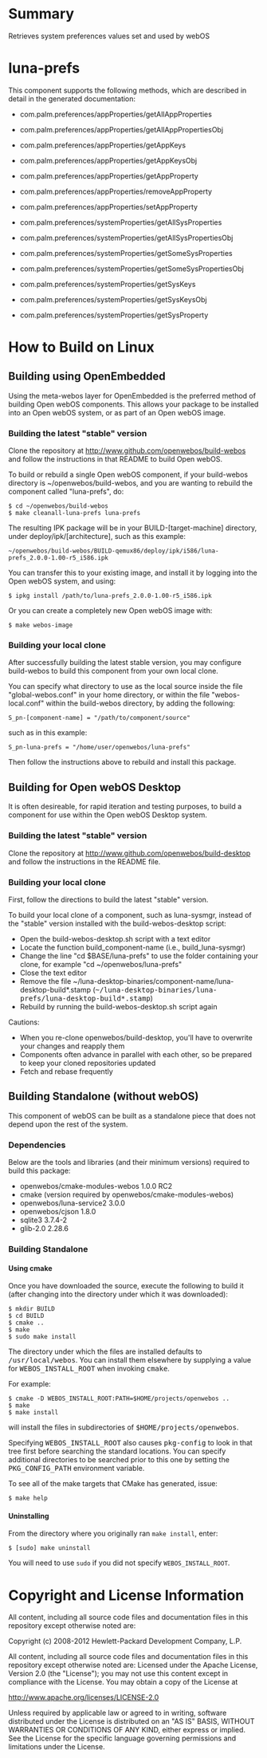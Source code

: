 Summary
=======
Retrieves system preferences values set and used by webOS

luna-prefs
==========

This component supports the following methods, which are described in detail in the generated documentation:  

*  com.palm.preferences/appProperties/getAllAppProperties
*  com.palm.preferences/appProperties/getAllAppPropertiesObj
*  com.palm.preferences/appProperties/getAppKeys
*  com.palm.preferences/appProperties/getAppKeysObj
*  com.palm.preferences/appProperties/getAppProperty
*  com.palm.preferences/appProperties/removeAppProperty
*  com.palm.preferences/appProperties/setAppProperty

*  com.palm.preferences/systemProperties/getAllSysProperties
*  com.palm.preferences/systemProperties/getAllSysPropertiesObj
*  com.palm.preferences/systemProperties/getSomeSysProperties
*  com.palm.preferences/systemProperties/getSomeSysPropertiesObj
*  com.palm.preferences/systemProperties/getSysKeys
*  com.palm.preferences/systemProperties/getSysKeysObj
*  com.palm.preferences/systemProperties/getSysProperty

How to Build on Linux
=====================

## Building using OpenEmbedded 

Using the meta-webos layer for OpenEmbedded is the preferred method of building Open webOS components.
This allows your package to be installed into an Open webOS system, or as part of an Open webOS image.

### Building the latest "stable" version

Clone the repository at http://www.github.com/openwebos/build-webos and follow the instructions in that README to build Open webOS.

To build or rebuild a single Open webOS component, if your build-webos directory is ~/openwebos/build-webos, and you are wanting to rebuild the component called "luna-prefs", do:

    $ cd ~/openwebos/build-webos
    $ make cleanall-luna-prefs luna-prefs

The resulting IPK package will be in your BUILD-[target-machine] directory, under deploy/ipk/[architecture], such as this example:

    ~/openwebos/build-webos/BUILD-qemux86/deploy/ipk/i586/luna-prefs_2.0.0-1.00-r5_i586.ipk

You can transfer this to your existing image, and install it by logging into the Open webOS system, and using:

    $ ipkg install /path/to/luna-prefs_2.0.0-1.00-r5_i586.ipk

Or you can create a completely new Open webOS image with:

    $ make webos-image

### Building your local clone

After successfully building the latest stable version, you may configure build-webos to build this component from your own local clone.

You can specify what directory to use as the local source inside the file "global-webos.conf" in your home directory, or within the file "webos-local.conf" within the build-webos directory, by adding the following:

    S_pn-[component-name] = "/path/to/component/source"

such as in this example:

    S_pn-luna-prefs = "/home/user/openwebos/luna-prefs"

Then follow the instructions above to rebuild and install this package.

## Building for Open webOS Desktop

It is often desireable, for rapid iteration and testing purposes, to build a component for use within the Open webOS Desktop system.

### Building the latest "stable" version

Clone the repository at http://www.github.com/openwebos/build-desktop and follow the instructions in the README file.

### Building your local clone

First, follow the directions to build the latest "stable" version.

To build your local clone of a component, such as luna-sysmgr, instead of the "stable" version installed with the build-webos-desktop script:

* Open the build-webos-desktop.sh script with a text editor
* Locate the function build_component-name (i.e., build_luna-sysmgr)
* Change the line "cd $BASE/luna-prefs" to use the folder containing your clone, for example "cd ~/openwebos/luna-prefs"
* Close the text editor
* Remove the file ~/luna-desktop-binaries/component-name/luna-desktop-build*.stamp (<tt>~/luna-desktop-binaries/luna-prefs/luna-desktop-build*.stamp</tt>)
* Rebuild by running the build-webos-desktop.sh script again

Cautions:

* When you re-clone openwebos/build-desktop, you'll have to overwrite your changes and reapply them
* Components often advance in parallel with each other, so be prepared to keep your cloned repositories updated
* Fetch and rebase frequently

## Building Standalone (without webOS)

This component of webOS can be built as a standalone piece that does not depend upon the rest of the system. 

### Dependencies

Below are the tools and libraries (and their minimum versions) required to build this package:

* openwebos/cmake-modules-webos 1.0.0 RC2
* cmake (version required by openwebos/cmake-modules-webos)
* openwebos/luna-service2 3.0.0
* openwebos/cjson 1.8.0
* sqlite3 3.7.4-2
* glib-2.0 2.28.6

### Building Standalone

#### Using cmake

Once you have downloaded the source, execute the following to build it (after changing into the directory under which it was downloaded):

    $ mkdir BUILD
    $ cd BUILD
    $ cmake ..
    $ make
    $ sudo make install

The directory under which the files are installed defaults to <tt>/usr/local/webos</tt>.
You can install them elsewhere by supplying a value for <tt>WEBOS_INSTALL_ROOT</tt> when invoking <tt>cmake</tt>. 

For example:

    $ cmake -D WEBOS_INSTALL_ROOT:PATH=$HOME/projects/openwebos ..
    $ make
    $ make install

will install the files in subdirectories of <tt>$HOME/projects/openwebos</tt>.

Specifying <tt>WEBOS_INSTALL_ROOT</tt> also causes <tt>pkg-config</tt> to look in that tree first before searching the standard locations.
You can specify additional directories to be searched prior to this one by setting the <tt>PKG_CONFIG_PATH</tt> environment variable.

To see all of the make targets that CMake has generated, issue:

    $ make help
    
#### Uninstalling

From the directory where you originally ran `make install`, enter:

    $ [sudo] make uninstall

You will need to use `sudo` if you did not specify `WEBOS_INSTALL_ROOT`.

# Copyright and License Information

All content, including all source code files and documentation files in this repository except otherwise noted are: 

 Copyright (c) 2008-2012 Hewlett-Packard Development Company, L.P.

All content, including all source code files and documentation files in this repository except otherwise noted are:
Licensed under the Apache License, Version 2.0 (the "License");
you may not use this content except in compliance with the License.
You may obtain a copy of the License at

http://www.apache.org/licenses/LICENSE-2.0

Unless required by applicable law or agreed to in writing, software
distributed under the License is distributed on an "AS IS" BASIS,
WITHOUT WARRANTIES OR CONDITIONS OF ANY KIND, either express or implied.
See the License for the specific language governing permissions and
limitations under the License.

